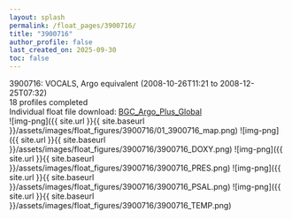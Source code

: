 ```yaml
---
layout: splash
permalink: /float_pages/3900716/
title: "3900716"
author_profile: false
last_created_on: 2025-09-30
toc: false
---
```

 
3900716: VOCALS, Argo equivalent (2008-10-26T11:21 to 2008-12-25T07:32)\
18 profiles completed\
Individual float file download: [BGC_Argo_Plus_Global](https://ftp.soest.hawaii.edu/bgc_argo_plus/Individual_Floats/outliers_removed/3900716_Sprof_processed.nc)\
![img-png]({{ site.url }}{{ site.baseurl }}/assets/images/float_figures/3900716/01_3900716_map.png)
![img-png]({{ site.url }}{{ site.baseurl }}/assets/images/float_figures/3900716/3900716_DOXY.png)
![img-png]({{ site.url }}{{ site.baseurl }}/assets/images/float_figures/3900716/3900716_PRES.png)
![img-png]({{ site.url }}{{ site.baseurl }}/assets/images/float_figures/3900716/3900716_PSAL.png)
![img-png]({{ site.url }}{{ site.baseurl }}/assets/images/float_figures/3900716/3900716_TEMP.png)
